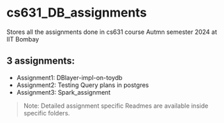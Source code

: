 # cs631_DB_assignments
Stores all the assignments done in cs631 course Autmn semester 2024 at IIT Bombay

## 3 assignments:
  - Assignment1: DBlayer-impl-on-toydb
  - Assignment2: Testing Query plans in postgres
  - Assignment3: Spark_assignment

> Note: Detailed assignment specific Readmes are available inside specific folders.
